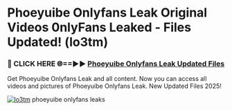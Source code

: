 # Phoeyuibe Onlyfans Leak Original Videos 0nlyFans Leaked - Files Updated! (lo3tm)

<h3>🔴 CLICK HERE 🌐==►► <a href="https://best4dudes.click/HH4t6V" rel="nofollow">Phoeyuibe Onlyfans Leak Updated Files</a></h3>

Get Phoeyuibe Onlyfans Leak and all content. Now you can access all videos and pictures of Phoeyuibe Onlyfans Leak. New Updated Files 2025!

[![lo3tm](https://github.com/user-attachments/assets/8c521d6e-e6e3-4a75-9320-d58ab9d79d5b)](https://best4dudes.click/HH4t6V)
phoeyuibe onlyfans leaks